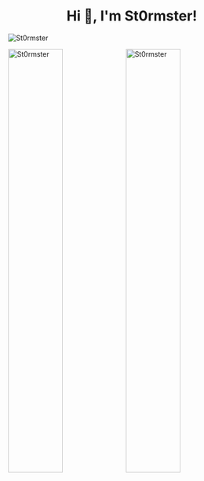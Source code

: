 <h1 align="center">Hi 👋, I'm St0rmster! </h1>

<p align="left" width="47%"> <img src="https://komarev.com/ghpvc/?username=St0rmster&label=Profile%20views&color=0e75b6&style=flat" alt="St0rmster" /> </p>

<p><img align="left" width="47%" src="https://github-readme-stats.vercel.app/api?username=St0rmster&show_icons=true&locale=en&layout=compact&bg_color=303446&text_color=c6d0f5&icon_color=ca9ee6&title_color=81c8be" alt="St0rmster" /></p>


<p><img align="left" width="47%" src="https://github-readme-stats.vercel.app/api/top-langs?username=St0rmster&show_icons=true&locale=en&layout=compact&bg_color=303446&text_color=c6d0f5&icon_color=ca9ee6&title_color=81c8be" alt="St0rmster" /></p>
